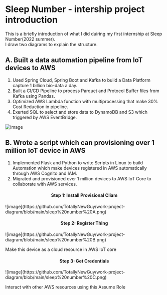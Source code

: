 # Sleep Number - intership project introduction
This is a briefly introduction of what I did duiring my first internship at Sleep Number(2022 summer).  
I draw two diagrams to explain the structure.  

## A. Built a data automation pipeline from IoT devices to AWS
1. Used Spring Cloud, Spring Boot and Kafka to build a Data Platform capture 1 billion bio-data a day.  
2. Built a CI/CD Pipeline to process Parquet and Protocol Buffer files from Kafka using Pandas.  
3. Optimized AWS Lambda function with multiprocessing that make 30% Cost Reduction in pipeline.  
4. Exerted SQL to select and store data to DynamoDB and S3 which triggered by AWS EventBridge.  

![image](https://github.com/TotallyNewGuy/work-project-diagram/blob/main/sleep%20number%201.png)

## B. Wrote a script which can provisioning over 1 million IoT device in AWS
1. Implemented Flask and Python to write Scripts in Linux to build Automation which make devices registered in AWS automatically through AWS Cognito and IAM.  
2. Migrated and provisioned over 1 million devices to AWS IoT Core to collaborate with AWS services.  

<h4 align="center">Step 1: Install Provisional Cliam</h4>
![image](https://github.com/TotallyNewGuy/work-project-diagram/blob/main/sleep%20number%20A.png)

<h4 align="center">Step 2: Register Thing</h4>
![image](https://github.com/TotallyNewGuy/work-project-diagram/blob/main/sleep%20number%20B.png)

Make this device as a cloud resource in AWS IoT core  

<h4 align="center">Step 3: Get Credentials</h4>
![image](https://github.com/TotallyNewGuy/work-project-diagram/blob/main/sleep%20number%20C.png)

Interact with other AWS resources using this Assume Role  


